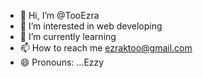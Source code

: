 - 👋 Hi, I’m @TooEzra
- 👀 I’m interested in web developing
- 🌱 I’m currently learning 
- 📫 How to reach me ezraktoo@gmail.com
- 😄 Pronouns: ...Ezzy

<!---
TooEzra/TooEzra is a ✨ special ✨ repository because its `README.md` (this file) appears on your GitHub profile.
You can click the Preview link to take a look at your changes.
--->
